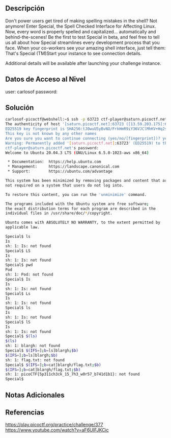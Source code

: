 ## Descripción 
Don't power users get tired of making spelling mistakes in the shell? Not anymore! Enter Special, the Spell Checked Interface for Affecting Linux. Now, every word is properly spelled and capitalized... automatically and behind-the-scenes! Be the first to test Special in beta, and feel free to tell us all about how Special streamlines every development process that you face. When your co-workers see your amazing shell interface, just tell them: That's Special (TM)Start your instance to see connection details.

Additional details will be available after launching your challenge instance.

## Datos de Acceso al Nivel
user: carlosof
password:

## Solución
```bash
carlosof-picoctf@webshell:~$ ssh -p 63723 ctf-player@saturn.picoctf.net
The authenticity of host '[saturn.picoctf.net]:63723 ([13.59.203.175]:63723)' can't be established.
ED25519 key fingerprint is SHA256:tJ0wuU5yBvNO/FrkHmR9iY36VJClMhKV+Hq2sxqKFmg.
This key is not known by any other names
Are you sure you want to continue connecting (yes/no/[fingerprint])? yes
Warning: Permanently added '[saturn.picoctf.net]:63723' (ED25519) to the list of known hosts.
ctf-player@saturn.picoctf.net's password: 
Welcome to Ubuntu 20.04.3 LTS (GNU/Linux 6.5.0-1023-aws x86_64)

 * Documentation:  https://help.ubuntu.com
 * Management:     https://landscape.canonical.com
 * Support:        https://ubuntu.com/advantage

This system has been minimized by removing packages and content that are
not required on a system that users do not log into.

To restore this content, you can run the 'unminimize' command.

The programs included with the Ubuntu system are free software;
the exact distribution terms for each program are described in the
individual files in /usr/share/doc/*/copyright.

Ubuntu comes with ABSOLUTELY NO WARRANTY, to the extent permitted by
applicable law.

Special$ ls
Is 
sh: 1: Is: not found
Special$ LS
Is 
sh: 1: Is: not found
Special$ pwd
Pod 
sh: 1: Pod: not found
Special$ Is
Is 
sh: 1: Is: not found
Special$ Ls
Is 
sh: 1: Is: not found
Special$ ls
Is 
sh: 1: Is: not found
Special$ lS
Is 
sh: 1: Is: not found
Special$ $(ls)
$(ls) 
sh: 1: blargh: not found
Special$ $(IFS=];b=ls]blargh;$b)
$(IFS=];b=ls]blargh;$b) 
sh: 1: flag.txt: not found
Special$ $(IFS=];b=cat]blargh/flag.txt;$b) 
$(IFS=];b=cat]blargh/flag.txt;$b) 
sh: 1: picoCTF{5p311ch3ck_15_7h3_w0r57_b741d1b1}: not found
Special$ 
```
## Notas Adicionales

## Referencias 
https://play.picoctf.org/practice/challenge/377
https://www.youtube.com/watch?v=aF6UIFJKCic
